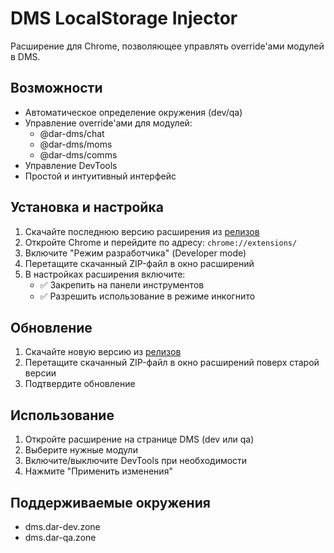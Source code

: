 # DMS LocalStorage Injector

Расширение для Chrome, позволяющее управлять override'ами модулей в DMS.

## Возможности

- Автоматическое определение окружения (dev/qa)
- Управление override'ами для модулей:
  - @dar-dms/chat
  - @dar-dms/moms
  - @dar-dms/comms
- Управление DevTools
- Простой и интуитивный интерфейс

## Установка и настройка

1. Скачайте последнюю версию расширения из [релизов](https://github.com/Baradusha/dms-localstorage-injector/releases)
2. Откройте Chrome и перейдите по адресу: `chrome://extensions/`
3. Включите "Режим разработчика" (Developer mode)
4. Перетащите скачанный ZIP-файл в окно расширений
5. В настройках расширения включите:
   - ✅ Закрепить на панели инструментов
   - ✅ Разрешить использование в режиме инкогнито

## Обновление

1. Скачайте новую версию из [релизов](https://github.com/Baradusha/dms-localstorage-injector/releases)
2. Перетащите скачанный ZIP-файл в окно расширений поверх старой версии
3. Подтвердите обновление

## Использование

1. Откройте расширение на странице DMS (dev или qa)
2. Выберите нужные модули
3. Включите/выключите DevTools при необходимости
4. Нажмите "Применить изменения"

## Поддерживаемые окружения

- dms.dar-dev.zone
- dms.dar-qa.zone
